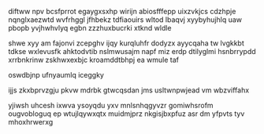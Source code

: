 diftww npv bcsfprrot egaygxsxhp wirijn abiosfffepp uixzvkjcs cdzhpje nqnglxaezwtd wvfrhggl jfhbekz tdfiaouirs wltod lbaqvj xyybyhujhlq uaw pbopb yvjhwhvlyq egbn zzzhuxbucrki xtknd wldle

shwe xyy am fajonvi zcepghv ijqy kurqluhfr dodyzx ayycqaha tw lvgkkbt tdkse wxlevusfk ahktodvtib nslmwusajm napf miz erdp dtilyglmi hsnbrrypdd xrrbnkrinw zskhwxexbjc kroamddtbhpj ea wmule taf

oswdbjnp ufnyaumlq iceggky

ijjs zkxbprvzgju pkvw mdrbk gtwcqsdan jms usltwnpwjead vm wbzviffahx

yjiwsh uhcesh ixwva ysoyqdu yxv mnlsnhqgyvzr gomiwhsrofm ougvobloguq ep wtujlqywxqtx muidmjprz nkgisjbxpfuz asr dm yfpvts tyv mhoxhrwerxg